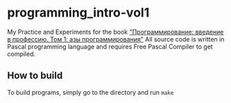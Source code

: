 # programming_intro-vol1

My Practice and Experiments for the book ["Программирование: введение в профессию. Том 1: азы программирования"](http://stolyarov.info/books/programming_intro/vol1)
All source code is written in Pascal programming language and requires Free Pascal Compiler to get compiled.

## How to build

To build programs, simply go to the directory and run `make` 
